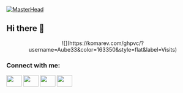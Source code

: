 [![MasterHead](https://www.mnhn.fr/system/files/styles/21_10_veryhigh/private/2023-03/Ours%20polaire.jpeg.webp?itok=uHeRfm4h)](https://github.com/Aube33/)

## Hi there 👋

<center>
  ![](https://komarev.com/ghpvc/?username=Aube33&color=163350&style=flat&label=Visits)
</center>

<h3 align="left">Connect with me:</h3>
<p align="left">
  <a href="your link" target="blank" style="color:white;"><img align="center" src="https://cdn.jsdelivr.net/npm/simple-icons@3.0.1/icons/twitter.svg" alt="" height="30" width="40" /></a>
  <a href="your link" target="blank"><img align="center" src="https://cdn.jsdelivr.net/npm/simple-icons@3.0.1/icons/linkedin.svg" alt="" height="30" width="40" /></a>
  <a href="your link" target="blank"><img align="center" src="https://cdn.jsdelivr.net/npm/simple-icons@3.0.1/icons/instagram.svg" alt="" height="30" width="40" /></a>
  <a href="your link" target="blank"><img align="center" src="https://cdn.jsdelivr.net/npm/simple-icons@3.0.1/icons/youtube.svg" alt="" height="30" width="40" /></a>
</p>

<!--
- 🔭 I’m currently working on ...
- 🌱 I’m currently learning ...
- 👯 I’m looking to collaborate on ...
- 🤔 I’m looking for help with ...
- 💬 Ask me about ...
- 📫 How to reach me: ...
- 😄 Pronouns: ...
- ⚡ Fun fact: ...
-->
